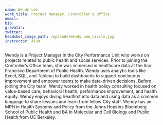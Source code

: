 ```yaml
---
name: Wendy Lee
work_title: Project Manager, Controller's Office
email:
bio:
gravatar:
twitter:
headshot_image_path: /uploads/Wendy Lee_circle.jpg
instructor: Alum
---
```

Wendy is a Project Manager in the City Performance Unit who works on projects related to public health and social services. Prior to joining the Controller’s Office team, she was immersed in healthcare data at the San Francisco Department of Public Health. Wendy uses analytic tools like Excel, SQL, and Tableau to build dashboards to support continuous improvement and empower teams to make data-driven decisions. Before joining the City team, Wendy worked in health policy consulting focused on value-based care, behavioral health, performance improvement, and health equity. Wendy enjoys diving headfirst into data and using data as a common language to share lessons and learn from fellow City staff. Wendy has an MPH in Health Systems and Policy from the Johns Hopkins Bloomberg School of Public Health and BA in Molecular and Cell Biology and Public Health from UC Berkeley.